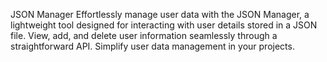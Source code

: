 JSON Manager
Effortlessly manage user data with the JSON Manager, a lightweight tool designed for interacting with user details stored in a JSON file. View, add, and delete user information seamlessly through a straightforward API. Simplify user data management in your projects.

